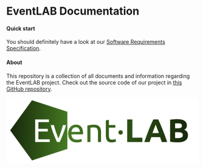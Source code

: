 # EventLAB Documentation


#### Quick start

You should definitely have a look at our [Software Requirements Specification](Software%20Requirements%20Specification/Software%20Requirements%20Specification.md).

#### About
This repository is a collection of all documents and information regarding the EventLAB project. Check out the source code of our project in [this GitHub repository](https://github.com/tarjmp/eventlab).

![EventLAB Logo](logo/logo.png)
